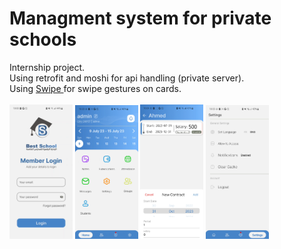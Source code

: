 # Managment system for private schools

Internship project. </br>
Using retrofit and moshi for api handling (private server). </br>
Using <a href="https://github.com/saket/swipe"> Swipe </a> for swipe gestures on cards. </br>
</br>
<img src="https://github.com/T0uchM3/School-Management-App/blob/main/screenshots/Screenshot%202.png"  width=20% height=20%>
<img src="https://github.com/T0uchM3/School-Management-App/blob/main/screenshots/Screenshot%203.png"  width=20% height=20%>
<img src="https://github.com/T0uchM3/School-Management-App/blob/main/screenshots/Screenshot%204.png"  width=20% height=20%>
<img src="https://github.com/T0uchM3/School-Management-App/blob/main/screenshots/Screenshot%205.png"  width=20% height=20%>

